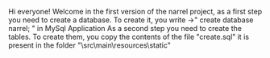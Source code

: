 Hi everyone! Welcome in the first version of the narrel project,
as a first step you need to create a database.
To create it, you write ->" create database narrel; " in MySql Application
As a second step you need to create the tables.
To create them, you copy the contents of the file "create.sql"
it is present in the folder "\src\main\resources\static"
